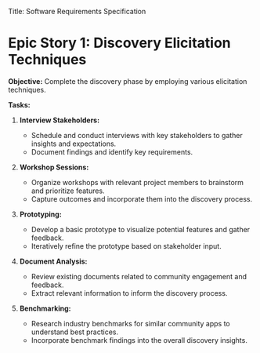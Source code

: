 Title: Software Requirements Specification

# Epic Story 1: Discovery Elicitation Techniques

**Objective:** Complete the discovery phase by employing various elicitation techniques.

**Tasks:**

1. **Interview Stakeholders:**
   - Schedule and conduct interviews with key stakeholders to gather insights and expectations.
   - Document findings and identify key requirements.

2. **Workshop Sessions:**
   - Organize workshops with relevant project members to brainstorm and prioritize features.
   - Capture outcomes and incorporate them into the discovery process.

3. **Prototyping:**
   - Develop a basic prototype to visualize potential features and gather feedback.
   - Iteratively refine the prototype based on stakeholder input.

4. **Document Analysis:**
   - Review existing documents related to community engagement and feedback.
   - Extract relevant information to inform the discovery process.

5. **Benchmarking:**
   - Research industry benchmarks for similar community apps to understand best practices.
   - Incorporate benchmark findings into the overall discovery insights.

